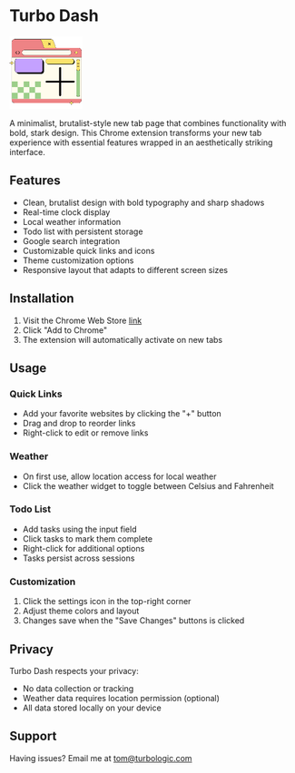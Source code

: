 # Turbo Dash

![Turbo Dash Icon](icons/icon128.png)

A minimalist, brutalist-style new tab page that combines functionality with bold, stark design. This Chrome extension transforms your new tab experience with essential features wrapped in an aesthetically striking interface.

## Features

- Clean, brutalist design with bold typography and sharp shadows
- Real-time clock display
- Local weather information
- Todo list with persistent storage
- Google search integration
- Customizable quick links and icons
- Theme customization options
- Responsive layout that adapts to different screen sizes

## Installation

1. Visit the Chrome Web Store [link](https://chromewebstore.google.com/detail/turbo-dash/ojiejgejlecdfkkcemeobbogdfjclicj?hl=en-US&utm_source=ext_sidebar)
2. Click "Add to Chrome"
3. The extension will automatically activate on new tabs

## Usage

### Quick Links
- Add your favorite websites by clicking the "+" button
- Drag and drop to reorder links
- Right-click to edit or remove links

### Weather
- On first use, allow location access for local weather
- Click the weather widget to toggle between Celsius and Fahrenheit

### Todo List
- Add tasks using the input field
- Click tasks to mark them complete
- Right-click for additional options
- Tasks persist across sessions

### Customization
1. Click the settings icon in the top-right corner
2. Adjust theme colors and layout
3. Changes save when the "Save Changes" buttons is clicked

## Privacy

Turbo Dash respects your privacy:
- No data collection or tracking
- Weather data requires location permission (optional)
- All data stored locally on your device


## Support

Having issues? Email me at tom@turbologic.com
